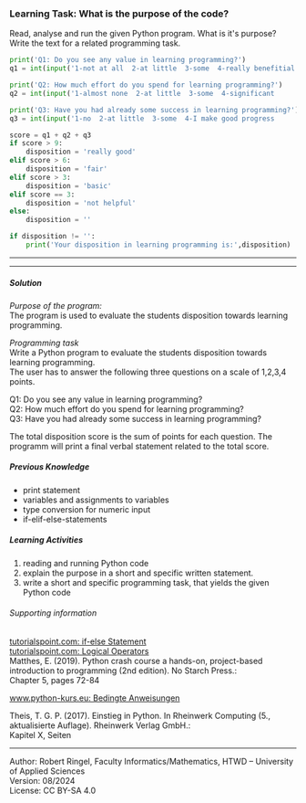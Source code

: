 ### Learning Task: What is the purpose of the code?

Read, analyse and run the given Python program. What is it's purpose?  
Write the text for a related programming task.

``` python
print('Q1: Do you see any value in learning programming?')
q1 = int(input('1-not at all  2-at little  3-some  4-really benefitial  :'))

print('Q2: How much effort do you spend for learning programming?')
q2 = int(input('1-almost none  2-at little  3-some  4-significant       :'))

print('Q3: Have you had already some success in learning programming?')
q3 = int(input('1-no  2-at little  3-some  4-I make good progress       :'))

score = q1 + q2 + q3
if score > 9:
	disposition = 'really good'
elif score > 6:
	disposition = 'fair'
elif score > 3:
	disposition = 'basic'
elif score == 3:
	disposition = 'not helpful'
else:
	disposition = ''

if disposition != '':
	print('Your disposition in learning programming is:',disposition)
```

---------------------------------------
---------------------------------------

##### Solution

*Purpose of the program:*  
The program is used to evaluate the students disposition towards learning programming.

*Programming task*  
Write a Python program to evaluate the students disposition towards learning programming.  
The user has to answer the following three questions on a scale of 1,2,3,4 points. 

Q1: Do you see any value in learning programming?  
Q2: How much effort do you spend for learning programming?  
Q3: Have you had already some success in learning programming?  

The total disposition score is the sum of points for each question. The programm will print a final verbal statement related to the total score.


##### Previous Knowledge

- print statement
- variables and assignments to variables
- type conversion for numeric input  
- if-elif-else-statements 


##### Learning Activities

1) reading and running Python code
2) explain the purpose in a short and specific written statement.
3) write a short and specific programming task, that yields the given Python code


###### Supporting information

[tutorialspoint.com: if-else Statement](https://www.tutorialspoint.com/python/python_if_else.htm)  
[tutorialspoint.com: Logical Operators](https://www.tutorialspoint.com/python/python_logical_operators.htm)  
Matthes, E. (2019). Python crash course a hands-on, project-based introduction to programming (2nd edition). No Starch Press.:  
Chapter 5, pages 72-84  

[www.python-kurs.eu: Bedingte Anweisungen](https://python-kurs.eu/python3_bedingte_anweisungen.php)

Theis, T. G. P. (2017). Einstieg in Python. In Rheinwerk Computing (5., aktualisierte Auflage). Rheinwerk Verlag GmbH.:   
Kapitel X, Seiten 

----
[//]: # "Learning objective: Test and branch using if-else including conjunction"
[//]: # "Topic: Controlling program execution"
[//]: # "Complexity: 1 - low"
[//]: # "Task type: reverse task"

Author: Robert Ringel, Faculty Informatics/Mathematics, HTWD – University of Applied Sciences  
Version: 08/2024            
License: CC BY-SA 4.0
